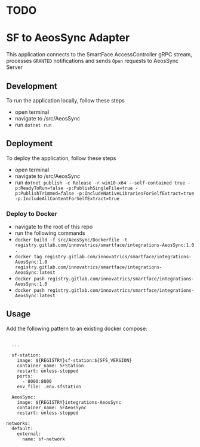# TODO

# SF to AeosSync Adapter
This application connects to the SmartFace AccessController gRPC stream, processes `GRANTED` notifications and sends `Open` requests to AeosSync Server

## Development
To run the application locally, follow these steps
 - open terminal
 - navigate to /src/AeosSync
 - run `dotnet run`

 ## Deployment
 To deploy the application, follow these steps
 - open terminal
 - navigate to /src/AeosSync
 - run `dotnet publish -c Release -r win10-x64 --self-contained true -p:ReadyToRun=false -p:PublishSingleFile=true -p:PublishTrimmed=false -p:IncludeNativeLibrariesForSelfExtract=true -p:IncludeAllContentForSelfExtract=true`

### Deploy to Docker
- navigate to the root of this repo
- run the following commands
 - `docker build -f src/AeosSync/Dockerfile -t registry.gitlab.com/innovatrics/smartface/integrations-AeosSync:1.0 .`
 - `docker tag registry.gitlab.com/innovatrics/smartface/integrations-AeosSync:1.0 registry.gitlab.com/innovatrics/smartface/integrations-AeosSync:latest`
 - `docker push registry.gitlab.com/innovatrics/smartface/integrations-AeosSync:1.0`
 - `docker push registry.gitlab.com/innovatrics/smartface/integrations-AeosSync:latest`

## Usage
Add the following pattern to an existing docker compose:

```
      
  ...

  sf-station:
    image: ${REGISTRY}sf-station:${SFS_VERSION}
    container_name: SFStation
    restart: unless-stopped
    ports:
      - 8000:8000
    env_file: .env.sfstation

  AeosSync:
    image: ${REGISTRY}integrations-AeosSync
    container_name: SFAeosSync
    restart: unless-stopped

networks:
  default:
    external:
      name: sf-network

```